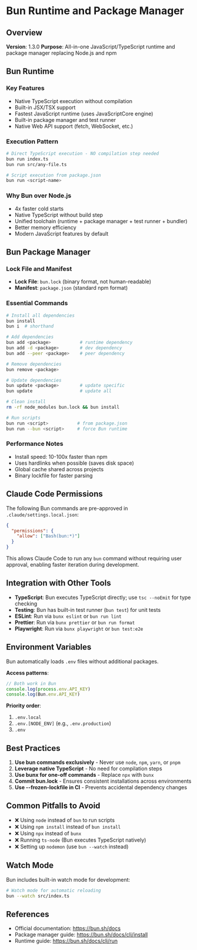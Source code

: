 # Bun Runtime and Package Manager

## Overview

**Version**: 1.3.0
**Purpose**: All-in-one JavaScript/TypeScript runtime and package manager replacing Node.js and npm

## Bun Runtime

### Key Features

- Native TypeScript execution without compilation
- Built-in JSX/TSX support
- Fastest JavaScript runtime (uses JavaScriptCore engine)
- Built-in package manager and test runner
- Native Web API support (fetch, WebSocket, etc.)

### Execution Pattern

```bash
# Direct TypeScript execution - NO compilation step needed
bun run index.ts
bun run src/any-file.ts

# Script execution from package.json
bun run <script-name>
```

### Why Bun over Node.js

- 4x faster cold starts
- Native TypeScript without build step
- Unified toolchain (runtime + package manager + test runner + bundler)
- Better memory efficiency
- Modern JavaScript features by default

## Bun Package Manager

### Lock File and Manifest

- **Lock File**: `bun.lock` (binary format, not human-readable)
- **Manifest**: `package.json` (standard npm format)

### Essential Commands

```bash
# Install all dependencies
bun install
bun i  # shorthand

# Add dependencies
bun add <package>           # runtime dependency
bun add -d <package>        # dev dependency
bun add --peer <package>    # peer dependency

# Remove dependencies
bun remove <package>

# Update dependencies
bun update <package>        # update specific
bun update                  # update all

# Clean install
rm -rf node_modules bun.lock && bun install

# Run scripts
bun run <script>           # from package.json
bun run --bun <script>     # force Bun runtime
```

### Performance Notes

- Install speed: 10-100x faster than npm
- Uses hardlinks when possible (saves disk space)
- Global cache shared across projects
- Binary lockfile for faster parsing

## Claude Code Permissions

The following Bun commands are pre-approved in `.claude/settings.local.json`:

```json
{
  "permissions": {
    "allow": ["Bash(bun:*)"]
  }
}
```

This allows Claude Code to run any `bun` command without requiring user approval, enabling faster iteration during development.

## Integration with Other Tools

- **TypeScript**: Bun executes TypeScript directly; use `tsc --noEmit` for type checking
- **Testing**: Bun has built-in test runner (`bun test`) for unit tests
- **ESLint**: Run via `bunx eslint` or `bun run lint`
- **Prettier**: Run via `bunx prettier` or `bun run format`
- **Playwright**: Run via `bunx playwright` or `bun test:e2e`

## Environment Variables

Bun automatically loads `.env` files without additional packages.

**Access patterns**:

```typescript
// Both work in Bun
console.log(process.env.API_KEY)
console.log(Bun.env.API_KEY)
```

**Priority order**:

1. `.env.local`
2. `.env.[NODE_ENV]` (e.g., `.env.production`)
3. `.env`

## Best Practices

1. **Use bun commands exclusively** - Never use `node`, `npm`, `yarn`, or `pnpm`
2. **Leverage native TypeScript** - No need for compilation steps
3. **Use bunx for one-off commands** - Replace `npx` with `bunx`
4. **Commit bun.lock** - Ensures consistent installations across environments
5. **Use --frozen-lockfile in CI** - Prevents accidental dependency changes

## Common Pitfalls to Avoid

- ❌ Using `node` instead of `bun` to run scripts
- ❌ Using `npm install` instead of `bun install`
- ❌ Using `npx` instead of `bunx`
- ❌ Running `ts-node` (Bun executes TypeScript natively)
- ❌ Setting up `nodemon` (use `bun --watch` instead)

## Watch Mode

Bun includes built-in watch mode for development:

```bash
# Watch mode for automatic reloading
bun --watch src/index.ts
```

## References

- Official documentation: https://bun.sh/docs
- Package manager guide: https://bun.sh/docs/cli/install
- Runtime guide: https://bun.sh/docs/cli/run
